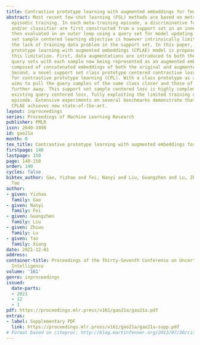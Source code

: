 ```yaml
---
title: Contrastive prototype learning with augmented embeddings for few-shot learning
abstract: Most recent few-shot learning (FSL) methods are based on meta-learning with
  episodic training. In each meta-training episode, a discriminative feature embedding
  and/or classifier are first constructed from a support set in an inner loop, and
  then evaluated in an outer loop using a query set for model updating. This query
  set sample centered learning objective is however intrinsically limited in addressing
  the lack of training data problem in the support set. In this paper, a novel contrastive
  prototype learning with augmented embeddings (CPLAE) model is proposed to overcome
  this limitation. First, data augmentations are introduced to both the support and
  query sets with each sample now being represented as an augmented embedding (AE)
  composed of concatenated embeddings of both the original and augmented versions.
  Second, a novel support set class prototype centered contrastive loss is proposed
  for contrastive prototype learning (CPL). With a class prototype as an anchor, CPL
  aims to pull the query samples of the same class closer and those of different classes
  further away. This support set sample centered loss is highly complementary to the
  existing query centered loss, fully exploiting the limited training data in each
  episode. Extensive experiments on several benchmarks demonstrate that our proposed
  CPLAE achieves new state-of-the-art.
layout: inproceedings
series: Proceedings of Machine Learning Research
publisher: PMLR
issn: 2640-3498
id: gao21a
month: 0
tex_title: Contrastive prototype learning with augmented embeddings for few-shot learning
firstpage: 140
lastpage: 150
page: 140-150
order: 140
cycles: false
bibtex_author: Gao, Yizhao and Fei, Nanyi and Liu, Guangzhen and Lu, Zhiwu and Xiang,
  Tao
author:
- given: Yizhao
  family: Gao
- given: Nanyi
  family: Fei
- given: Guangzhen
  family: Liu
- given: Zhiwu
  family: Lu
- given: Tao
  family: Xiang
date: 2021-12-01
address:
container-title: Proceedings of the Thirty-Seventh Conference on Uncertainty in Artificial
  Intelligence
volume: '161'
genre: inproceedings
issued:
  date-parts:
  - 2021
  - 12
  - 1
pdf: https://proceedings.mlr.press/v161/gao21a/gao21a.pdf
extras:
- label: Supplementary PDF
  link: https://proceedings.mlr.press/v161/gao21a/gao21a-supp.pdf
# Format based on citeproc: http://blog.martinfenner.org/2013/07/30/citeproc-yaml-for-bibliographies/
---
```

